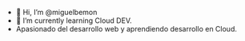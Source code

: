 - 👋 Hi, I’m @miguelbemon
- 🌱 I’m currently learning Cloud DEV.
- Apasionado del desarrollo web y aprendiendo desarrollo en Cloud.



